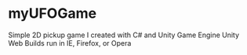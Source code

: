 # myUFOGame
Simple 2D pickup game I created with C# and Unity Game Engine
Unity Web Builds run in IE, Firefox, or Opera
